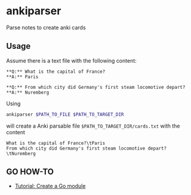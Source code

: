 # ankiparser
Parse notes to create anki cards 

## Usage

Assume there is a text file with the following content:

```text
**Q:** What is the capital of France?
**A:** Paris

**Q:** From which city did Germany's first steam locomotive depart?
**A:** Nuremberg
```

Using 

```bash
ankiparser $PATH_TO_FILE $PATH_TO_TARGET_DIR
```

will create a Anki parsable file `$PATH_TO_TARGET_DIR/cards.txt` with the content

```text
What is the capital of France?\tParis
From which city did Germany's first steam locomotive depart?\tNuremberg
```


## GO HOW-TO

* [Tutorial: Create a Go module](https://golang.org/doc/tutorial/create-module)
